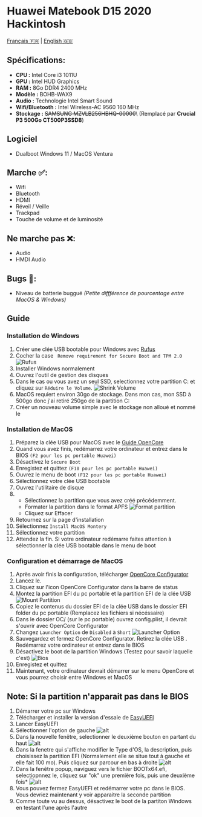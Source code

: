 # Huawei Matebook D15 2020 Hackintosh
[Français 🇫🇷](README-fr.md) | [English 🇬🇧](README.md)

## Spécifications:
- **CPU :** Intel Core i3 1011U
- **GPU :** Intel HUD Graphics
- **RAM :** 8Go DDR4 2400 MHz
- **Modèle :** BOHB-WAX9
- **Audio :** Technologie Intel Smart Sound
- **Wifi/Bluetooth :** Intel Wireless-AC 9560 160 MHz
- **Stockage :** ~~SAMSUNG MZVLB256HBHQ-00000~~\ (Remplacé par **Crucial P3 500Go CT500P3SSD8**)

## Logiciel
- Dualboot Windows 11 / MacOS Ventura

## Marche ✅:
- Wifi
- Bluetooth
- HDMI
- Réveil / Veille
- Trackpad
- Touche de volume et de luminosité

## Ne marche pas ❌:
- Audio
- HMDI Audio

## Bugs 🔁:
- Niveau de batterie buggué *(Petite diffférence de pourcentage entre MacOS & Windows)*

## Guide
### Installation de Windows
1. Créer une clée USB bootable pour Windows avec [Rufus](https://rufus.ie/fr/)
2. Cocher la case ` Remove requirement for Secure Boot and TPM 2.0` ![Rufus](img/rufus.png)
3. Installer Windows normalement
4. Ouvrez l'outil de gestion des disques
5. Dans le cas ou vous avez un seul SSD, selectionnez votre partition C: et cliquez sur  `Réduire le Volume`. ![Shrink Volume](img/disk_management.png)
6. MacOS requiert environ 30go de stockage. Dans mon cas, mon SSD à 500go donc j'ai retiré 250go de la partition C:
7. Créer un nouveau volume simple avec le stockage non alloué et nommé le

### Installation de MacOS
1. Préparez la clée USB pour MacOS avec le [Guide OpenCore](https://dortania.github.io/OpenCore-Install-Guide/)
2. Quand vous avez finis, redémarrez votre ordinateur et entrez dans le BIOS `(F2 pour les pc portable Huawei)`
3. Désactivez le `Secure Boot`
4. Enregistez et quittez `(F10 pour les pc portable Huawei)`
5. Ouvrez le menu de boot `(F12 pour les pc portable Huawei)`
6. Sélectionnez votre clée USB bootable
7. Ouvrez l'utilitaire de disque
8. - Sélectionnez la partition que vous avez créé précédemment.
   - Formater la partition dans le format APFS
![Format partition](img/erase.png)
    - Cliquez sur Effacer
9. Retournez sur la page d'installation
10. Sélectionnez `Install MacOS Montery`
11. Sélectionnez votre partition
12. Attendez la fin. Si votre ordinateur redémarre faites attention à sélectionner la clée USB bootable dans le menu de boot

### Configuration et démarrage de MacOS
1. Après avoir finis la configuration, télécharger [OpenCore Configurator](https://mackie100projects.altervista.org/download-opencore-configurator/)
2. Lancez le.
3. Cliquez sur l'icon OpenCore Configurator dans la barre de status
4. Montez la partition EFI du pc portable et la partition EFI de la clée USB
![Mount Partition](img/mount.png)
5.  Copiez le contenus du dossier EFI de la clée USB dans le dossier EFI folder du pc portable (Remplacez les fichiers si nécéssaire)
6.  Dans le dossier OC/ (sur le pc portable) ouvrez config.plist, il devrait s'ouvrir avec OpenCore Configurator
7.  Changez `Launcher Option` de `Disabled` à `Short`
![Launcher Option](img/opencore.png) 
8.  Sauvegardez et fermez OpenCore Configurator. Retirez la clée USB
.  Redémarrez votre ordinateur et entrez dans le BIOS
9.  Désactivez le boot de la partition Windows (Testez pour savoir laquelle c'est)
![Bios](img/bios.jpg)
10.  Enregistez et quittez
11.  Maintenant, votre ordinateur devrait démarrer sur le menu OpenCore et vous pourrez choisir entre Windows et MacOS

## Note: Si la partition n'apparait pas dans le BIOS
1. Démarrer votre pc sur Windows
2. Télécharger et installer la version d'essaie de [EasyUEFI](https://www.easyuefi.com/index-us.html)
3. Lancer EasyUEFI
4. Sélectionner l'option de gauche 
![alt](img/easyuefi-1.png)
5. Dans la nouvelle fenêtre, selectionner le deuxième bouton en partant du haut
![alt](img/easyuefi-2.png)
6. Dans la fenetre qui s'affiche modifier le Type d'OS, la description, puis choisissez la partition EFI (Normalement elle se situe tout à gauche et elle fait 100 mo). Puis cliquez sur parcour en bas à droite
![alt](img/easyuefi-3.png)
7. Dans la fenêtre popup, naviguez vers le fichier BOOTx64.efi, selectiopnnez le, cliquez sur "ok" une première fois, puis une deuxième fois*
![alt](img/easyuefi-4.png)
8. Vous pouvez fermez EasyUEFI et redémarrer votre pc dans le BIOS. Vous devriez maintenant y voir apparaitre la seconde partition
9. Comme toute vu au dessus, désactivez le boot de la partiton Windows en testant l'une après l'autre 